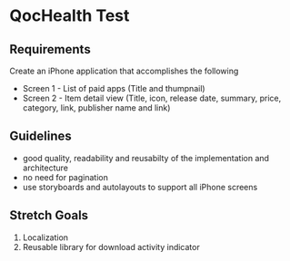 #  QocHealth Test

## Requirements
Create an iPhone application that accomplishes the following
 - Screen 1 - List of paid apps (Title and thumpnail)
 - Screen 2 - Item detail view (Title, icon, release date, summary, price, category, link, publisher name and link) 

## Guidelines
- good quality, readability and reusabilty of the implementation and architecture
- no need for pagination
- use storyboards and autolayouts to support all iPhone screens

## Stretch Goals 
1. Localization
2. Reusable library for download activity indicator
